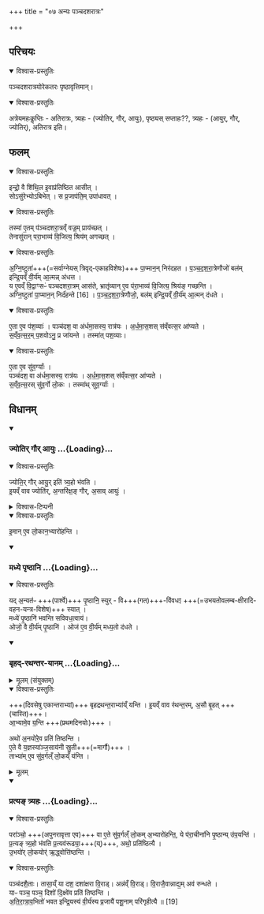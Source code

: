+++
title = "०७ अन्यः पञ्चदशरात्रः"

+++
## परिचयः

<details open><summary>विश्वास-प्रस्तुतिः</summary>

पञ्चदशरात्रयोरेकतरः पृष्ठावृत्तिमान्। 
</details>
<details open><summary>विश्वास-प्रस्तुतिः</summary>

अत्रेयमहःकॢप्तिः - अतिरात्रः, त्र्यहः - (ज्योतिर्, गौर्, आयुः), पृष्ठ्यस् सप्ताहः??, त्र्यहः - (आयुर्, गौर्, ज्योतिर्), अतिरात्र इति।
</details>



## फलम्

<details open><summary>विश्वास-प्रस्तुतिः</summary>

इन्द्रो॒ वै शि॑थि॒ल इ॒वाप्र॑तिष्ठित आसीत् ।  
सोऽसु॑रेभ्योऽबिभेत् । स प्र॒जाप॑ति॒म् उपा॑धावत् ।
</details>
<details open><summary>विश्वास-प्रस्तुतिः</summary>

तस्मा॑ ए॒तम् प॑ञ्चदशरा॒त्रव्ँ वज्र॒म् प्राय॑च्छत् ।  
तेनासु॑रान् परा॒भाव्य॑ वि॒जित्य॒ श्रिय॑म् अगच्छत् ।
</details>
<details open><summary>विश्वास-प्रस्तुतिः</summary>

अ॒ग्नि॒ष्टुता॑+++(=सर्वाग्नेयस् त्रिवृद्-एकाहविशेषः)+++ पा॒प्मान॒न् निर॑दहत ।
प॒ञ्च॒द॒श॒रा॒त्रेणौजो॑ बल॑म् इन्द्रि॒यव्ँ वी॒र्य॑म् आ॒त्मन्न् अ॑धत्त ।  
य ए॒वव्ँ वि॒द्वाꣳसᳶ॑ पञ्चदशरा॒त्रम् आस॑ते,
भ्रातृ॑व्यान् ए॒व प॑रा॒भाव्य॑ वि॒जित्य॒ श्रिय॑ङ् गच्छन्ति ।  
अग्नि॒ष्टुता॑ पा॒प्मान॒न् निर्द॑हन्ते [16] ।
प॒ञ्च॒द॒श॒रा॒त्रेणौजो॒, बल॑म् इन्द्रि॒यव्ँ वी॒र्य॑म् आ॒त्मन् द॑धते ।  
</details>
<details open><summary>विश्वास-प्रस्तुतिः</summary>

ए॒ता ए॒व प॑श॒व्याः॑ ।
पञ्च॑दश॒ वा अ॑र्धमा॒सस्य॒ रात्र॑यः ।
अ॒र्ध॒मा॒स॒शस् स॑व्ँवत्स॒र आ॑प्यते ।  
स॒व्ँव॒त्स॒र॒म् प॒शवोऽनु॒ प्र जा॑यन्ते ।
तस्मा॑त् पश॒व्याः।  
</details>
<details open><summary>विश्वास-प्रस्तुतिः</summary>

ए॒ता ए॒व सु॑व॒र्ग्याः॑ ।  
पञ्च॑दश॒ वा अ॑र्धमा॒सस्य॒ रात्र॑यः । अ॒र्ध॒मा॒स॒शस् स॑व्ँवत्स॒र आ॑प्यते ।  
स॒व्ँव॒त्स॒रस् सु॑व॒र्गो लो॒कः । तस्मा॑थ् सुव॒र्ग्याः॑ ।
</details>



## विधानम्
<div class="js_include" includetitle="false" newlevelforh1="3" unfilled url="/vedAH_yajuH/taittirIyam/sArasvata-vibhAgaH/saMhitA/brAhmaNam/sarva-prastutiH/7/3/05_anyash_chaturdasharAtraH/jyotir_gaur_AyuH.md">
<details open><summary><h3>ज्योतिर् गौर् आयुः ...{Loading}...</h3></summary>
<details open><summary>विश्वास-प्रस्तुतिः</summary>

ज्योति॒र् गौर् आयु॒र् इति॑ त्र्य॒हो भ॑वति ।  
इ॒यव्ँ वाव ज्योति॑र्, अ॒न्तरि॑क्ष॒ङ् गौर्, अ॒साव् आयुः॑ ।
</details>
<details><summary>विश्वास-टिप्पनी</summary>

ज्योतिस्स्वरूपम् ७.१ इत्यत्र प्रतिपादितम्। १९० स्तोत्रियम्।  
गौः - खलु पञ्चदशो बहिष्पवमानः, त्रिवृन्त्य् आज्यानि, सप्तदशं माध्यन्दिनं सवनं, सर्वैकविंशं तृतीयसवनं सोक्थ्यमिति । २४१-स्तोत्रिया। क्थम्??  
आयुः - त्रिवृत् बहिष्पवमानं, पञ्चदशाज्यानि, सर्वसप्तदशं माध्यन्दिनं, सर्वैकविंशं तृतीयसवनं सोक्थ्यमिति । २५९-स्तोत्रियम्। कथम्??
</details>
</details>
</div>
<details open><summary>विश्वास-प्रस्तुतिः</summary>

इ॒मान् ए॒व लो॒कान॒भ्यारो॑हन्ति ।
</details>
<div class="js_include" includetitle="false" newlevelforh1="3" unfilled url="/vedAH_yajuH/taittirIyam/sArasvata-vibhAgaH/saMhitA/brAhmaNam/sarva-prastutiH/7/3/05_anyash_chaturdasharAtraH/madhye_pRShThAni.md">
<details open><summary><h3>मध्ये पृष्ठानि ...{Loading}...</h3></summary>
<details open><summary>विश्वास-प्रस्तुतिः</summary>

यद् अ॒न्यत॑ᳶ +++(पार्श्वे)+++ पृ॒ष्ठानि॒ स्युर् - वि+++(गत)+++-वि॑वधꣵ +++(=उभयतोवलम्ब-क्षीरादि-वहन-यन्त्र-विशेष)+++ स्यात् ।  
मध्ये॑ पृ॒ष्ठानि॑ भवन्ति सविवध॒त्वाय॑।  
ओजो॒ वै वी॒र्य॑म् पृ॒ष्ठानि॑ ।
ओज॑ ए॒व वी॒र्य॑म् मध्य॒तो द॑धते ।
</details>
</details>
</div>
<div class="js_include" includetitle="false" newlevelforh1="3" unfilled url="/vedAH_yajuH/taittirIyam/sArasvata-vibhAgaH/saMhitA/brAhmaNam/sarva-prastutiH/7/3/05_anyash_chaturdasharAtraH/bRhad-rathantara-yAnam.md">
<details open><summary><h3>बृहद्-रथन्तर-यानम् ...{Loading}...</h3></summary>
<details><summary>मूलम् (संयुक्तम्)</summary>

बृहद्रथन्त॒राभ्या॑य्ँयन्ती॒यव्ँवाव र॑थन्त॒रम॒सौ बृ॒हदा॒भ्यामे॒व [2]  
य॒न्त्यथो॑ अ॒नयो॑रे॒व प्रति॑ तिष्ठन्त्ये॒ते वै य॒ज्ञस्या॑ञ्ज॒साय॑नी स्रु॒ती ताभ्या॑मे॒व सु॑व॒र्गल्ँलो॒कय्ँय॑न्ति
</details>
<details open><summary>विश्वास-प्रस्तुतिः</summary>

+++(दिवसेषु एकान्तराभ्यां)+++ बृहद्रथन्त॒राभ्या॑य्ँ यन्ति ।
इ॒यव्ँ वाव र॑थन्त॒रम्, अ॒सौ बृ॒हत् +++(चास्ति)+++।  
आ॒भ्यामे॒व य॒न्ति +++(प्रथमदिनयोः)+++ ।  

अथो॑ अ॒नयो॑रे॒व प्रति॑ तिष्ठन्ति ।  
ए॒ते वै य॒ज्ञस्या॑ञ्ज॒साय॑नी स्रु॒ती+++(=मार्गौ)+++ ।  
ताभ्या॑म् ए॒व सु॑व॒र्गल्ँ लो॒कय्ँ य॑न्ति ।
</details>
<details><summary>मूलम्</summary>

बृ॒ह॒द्र॒थ॒न्त॒राभ्या॑य्ँ यन्ति ।
इ॒यव्ँ वाव र॑थन्त॒रम् अ॒सौ बृ॒हत् ।
आ॒भ्यामे॒व य॒न्ति [2]।  
अथो॑ अ॒नयो॑रे॒व प्रति॑ तिष्ठन्ति ।
ए॒ते वै य॒ज्ञस्या॑ञ्ज॒साय॑नी स्रु॒ती ।
ताभ्या॑मे॒व सु॑व॒र्गल्ँ लो॒कय्ँ य॑न्ति ।
</details>
</details>
</div>
<div class="js_include" includetitle="false" newlevelforh1="3" unfilled url="/vedAH_yajuH/taittirIyam/sArasvata-vibhAgaH/saMhitA/brAhmaNam/sarva-prastutiH/7/3/05_anyash_chaturdasharAtraH/pratyaN_tryahaH.md">
<details open><summary><h3>प्रत्यङ् त्र्यहः ...{Loading}...</h3></summary>
<details open><summary>विश्वास-प्रस्तुतिः</summary>

परा॑ञ्चो॒ +++(अपुनरावृत्ता एव)+++ वा ए॒ते सु॑व॒र्गल्ँ लो॒कम् अ॒भ्यारो॑हन्ति॒,
ये प॑रा॒चीना॑नि पृ॒ष्ठान्य् उ॑प॒यन्ति॑ ।  
प्र॒त्यङ् त्र्य॒हो भ॑वति प्र॒त्यव॑रूढ्या॒+++(य्)+++, अथो॒ प्रति॑ष्ठित्यै ।  
उ॒भयो॑र् लो॒कयोर्॑ ऋ॒द्ध्वोत्ति॑ष्ठन्ति ।
</details>
</details>
</div>
<details open><summary>विश्वास-प्रस्तुतिः</summary>

पञ्च॑दशै॒ताः।
तासा॒य्ँ या दश॒ दशा॑क्षरा वि॒राड्। अन्न॑व्ँ वि॒राड्। वि॒राजै॒वान्नाद्य॒म् अव॑ रुन्धते ।  
याᳶ पञ्च॒ पञ्च॒ दिशो॑ दि॒क्ष्वे॑व प्रति॑ तिष्ठन्ति ।  
अ॒ति॒रा॒त्रा॒व॒भितो॑ भवत इन्द्रि॒यस्य॑ वी॒र्य॑स्य प्र॒जायै॑ पशू॒नाम् परि॑गृहीत्यै ॥ [19]
</details>
